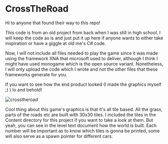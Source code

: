 # CrossTheRoad

Hi to anyone that found their way to this repo!

This code is from an old project from back when I was still in high school.
I will keep the code as is and just put it up here if anyone wants to either 
take inspiration or have a giggle at old me's C# code.

Now, I will not include all files needed to play the game since it was made using the
framework XNA that microsoft used to deliver, although I think I might have used monogame
which is the open source variant. Nonetheless, I will only upload the code which I wrote and
not the other files that these frameworks generate for you.




If you want to see how the end product looked (I made the graphics myself ;) ) lo and behold!

![crosstheroad](https://user-images.githubusercontent.com/38702971/48972364-f2f06900-f028-11e8-8c1e-9c7ac27cd04a.PNG)

Cool thing about this game's graphics is that it's all tile based. All the grass, parts of the roads etc are built with 30x30 tiles.
I included the tiles in the Content directory for this project if you want to take a look at them. But yeah, you can see in the level
text document how the world is built. Each number will be important as to know which tiles is gonna be printed, some will also serve as a spawn pointer for different cars. 
